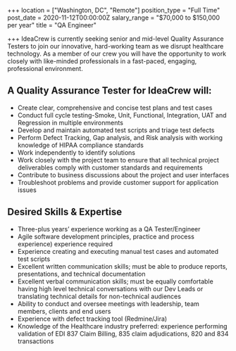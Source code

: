 +++
location = ["Washington, DC", "Remote"]
position_type = "Full Time"
post_date = 2020-11-12T00:00:00Z
salary_range = "$70,000 to $150,000 per year"
title = "QA Engineer"

+++
IdeaCrew is currently seeking senior and mid-level Quality Assurance Testers to join our innovative, hard-working team as we disrupt healthcare technology. As a member of our crew you will have the opportunity to work closely with like-minded professionals in a fast-paced, engaging, professional environment.

## A Quality Assurance Tester for IdeaCrew will:

* Create clear, comprehensive and concise test plans and test cases
* Conduct full cycle testing-Smoke, Unit, Functional, Integration, UAT and Regression in multiple environments
* Develop and maintain automated test scripts and triage test defects
* Perform Defect Tracking, Gap analysis, and Risk analysis with working knowledge of HIPAA compliance standards
* Work independently to identify solutions
* Work closely with the project team to ensure that all technical project deliverables comply with customer standards and requirements
* Contribute to business discussions about the project and user interfaces
* Troubleshoot problems and provide customer support for application issues

## Desired Skills & Expertise

* Three-plus years’ experience working as a QA Tester/Engineer
* Agile software development principles, practice and process experience) experience required
* Experience creating and executing manual test cases and automated test scripts
* Excellent written communication skills; must be able to produce reports, presentations, and technical documentation
* Excellent verbal communication skills; must be equally comfortable having high level technical conversations with our Dev Leads or translating technical details for non-technical audiences
* Ability to conduct and oversee meetings with leadership, team members, clients and end users
* Experience with defect tracking tool (Redmine/Jira)
* Knowledge of the Healthcare industry preferred: experience performing validation of EDI 837 Claim Billing, 835 claim adjudications, 820 and 834 transactions
